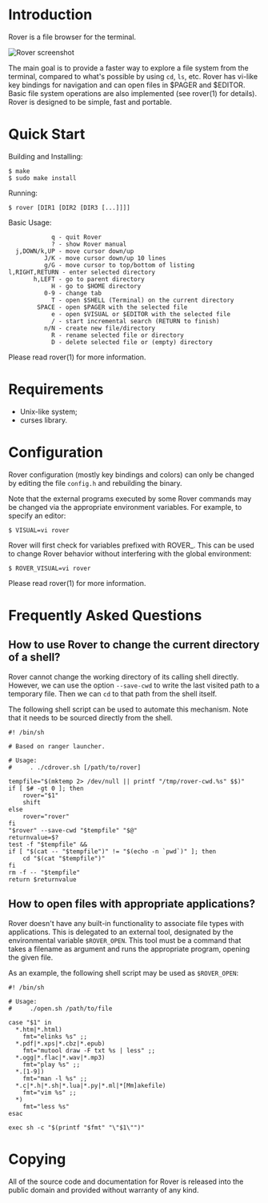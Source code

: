 Introduction
============

 Rover is a file browser for the terminal.

![Rover screenshot](/../screenshots/screenshot.png?raw=true "Screenshot")

 The main goal is to provide a faster way to explore a file system from the
terminal, compared to what's possible by using `cd`, `ls`, etc. Rover has
vi-like key bindings for navigation and can open files in $PAGER and $EDITOR.
Basic file system operations are also implemented (see rover(1) for details).
Rover is designed to be simple, fast and portable.


Quick Start
===========

 Building and Installing:
 ```
 $ make
 $ sudo make install
 ```

 Running:
 ```
 $ rover [DIR1 [DIR2 [DIR3 [...]]]]
 ```

 Basic Usage:
 ```
             q - quit Rover
             ? - show Rover manual
   j,DOWN/k,UP - move cursor down/up
           J/K - move cursor down/up 10 lines
           g/G - move cursor to top/bottom of listing
l,RIGHT,RETURN - enter selected directory
        h,LEFT - go to parent directory
             H - go to $HOME directory
           0-9 - change tab
             T - open $SHELL (Terminal) on the current directory
         SPACE - open $PAGER with the selected file
             e - open $VISUAL or $EDITOR with the selected file
             / - start incremental search (RETURN to finish)
           n/N - create new file/directory
             R - rename selected file or directory
             D - delete selected file or (empty) directory
 ```

 Please read rover(1) for more information.


Requirements
============

 * Unix-like system;
 * curses library.


Configuration
=============

 Rover configuration (mostly key bindings and colors) can only be changed by
editing the file `config.h` and rebuilding the binary.

 Note that the external programs executed by some Rover commands may be changed
via the appropriate environment variables. For example, to specify an editor:
 ```
 $ VISUAL=vi rover
 ```

 Rover will first check for variables prefixed  with ROVER_. This can be used to
change Rover behavior without interfering with the global environment:
 ```
 $ ROVER_VISUAL=vi rover
 ```

 Please read rover(1) for more information.

Frequently Asked Questions
==========================

## How to use Rover to change the current directory of a shell?

Rover cannot change  the working directory of its  calling shell directly.
However, we can use the option `--save-cwd` to write the last visited path
to a temporary file. Then we can `cd` to that path from the shell itself.

The following shell script can be used to automate this mechanism.
Note that it needs to be sourced directly from the shell.

```
#! /bin/sh

# Based on ranger launcher.

# Usage:
#     . ./cdrover.sh [/path/to/rover]

tempfile="$(mktemp 2> /dev/null || printf "/tmp/rover-cwd.%s" $$)"
if [ $# -gt 0 ]; then
    rover="$1"
    shift
else
    rover="rover"
fi
"$rover" --save-cwd "$tempfile" "$@"
returnvalue=$?
test -f "$tempfile" &&
if [ "$(cat -- "$tempfile")" != "$(echo -n `pwd`)" ]; then
    cd "$(cat "$tempfile")"
fi
rm -f -- "$tempfile"
return $returnvalue
```

## How to open files with appropriate applications?

Rover doesn't have any built-in functionality to associate file types with
applications. This  is delegated  to an external  tool, designated  by the
environmental variable  `$ROVER_OPEN`. This  tool must  be a  command that
takes a filename as argument and runs the appropriate program, opening the
given file.

As an example, the following shell script may be used as `$ROVER_OPEN`:

```
#! /bin/sh

# Usage:
#     ./open.sh /path/to/file

case "$1" in
  *.htm|*.html)
    fmt="elinks %s" ;;
  *.pdf|*.xps|*.cbz|*.epub)
    fmt="mutool draw -F txt %s | less" ;;
  *.ogg|*.flac|*.wav|*.mp3)
    fmt="play %s" ;;
  *.[1-9])
    fmt="man -l %s" ;;
  *.c|*.h|*.sh|*.lua|*.py|*.ml|*[Mm]akefile)
    fmt="vim %s" ;;
  *)
    fmt="less %s"
esac

exec sh -c "$(printf "$fmt" "\"$1\"")"
```

Copying
=======

 All of the source code and documentation for Rover is released into the public
domain and provided without warranty of any kind.
